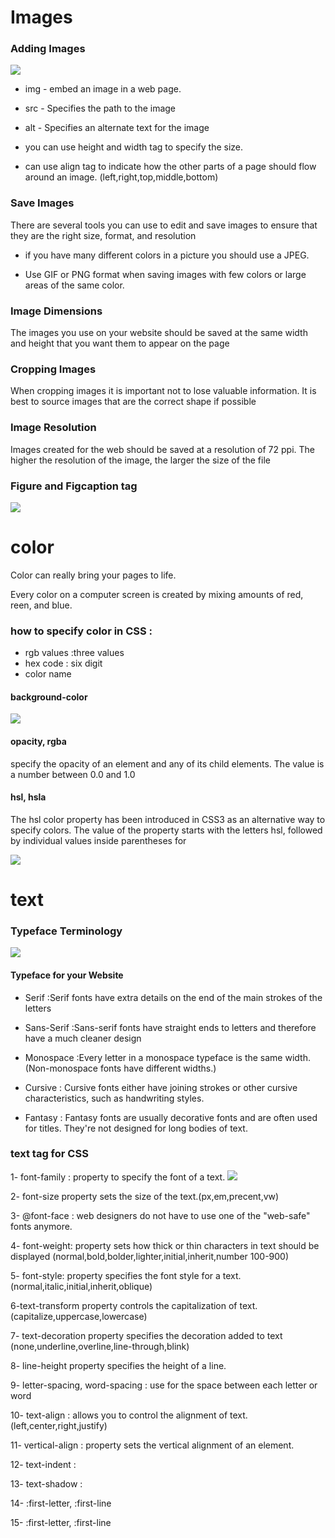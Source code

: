 # Images
### Adding Images
<img src = 'http://www.easytolearning.com/webroot/ck_files/files/html-image-tag.png'>

* img - embed an image in a web page.
* src - Specifies the path to the image
* alt - Specifies an alternate text for the image

* you can use height and width tag to specify the size.
* can use align tag to indicate how the other parts of a page should flow around an image. (left,right,top,middle,bottom)

### Save Images
There are several tools you can use to edit and save images to ensure that they are the right size, format, and resolution

* if you have many different colors in a picture you should use a JPEG. 

* Use GIF or PNG format when saving images with few colors or large areas of the same color.

### Image Dimensions
The images you use on your website should be saved at the same width and height that you want them to appear on the page

### Cropping Images
When cropping images it is important not to lose valuable information. It is best to source images that are the correct shape if possible

### Image Resolution
Images created for the web should be saved at a resolution of 72 ppi. The higher the resolution of the image, the larger the size of the file

### Figure and Figcaption tag
<img src='https://imgs.developpaper.com/imgs/2018910155408879.png'>




# color
Color can really bring your pages to life.


Every color on a computer screen is created by mixing amounts of red, 
reen, and blue.
### how to specify color in CSS :
* rgb values :three values
* hex code : six digit
* color name 

#### background-color

<img src = 'https://3rabon.com/wp-content/uploads/2018/03/contrast.png'>


#### opacity, rgba
specify the opacity of an element and any of its child elements. The value is a number between 0.0 and 1.0


#### hsl, hsla
The hsl color property has been introduced in CSS3 as an alternative way to specify colors. The value of the property starts with the letters hsl, followed by individual values inside parentheses for


<img src='https://i2.wp.com/www.techgrapple.com/online-tools/wp-content/uploads/2020/09/color-picker.jpg?fit=500,313u0026ssl=1'>

# text
### Typeface Terminology

<img src ='https://learn.g2.com/hs-fs/hubfs/typographic%20anatomy.png?width=600&name=typographic%20anatomy.png'>

#### Typeface for your Website
* Serif :Serif fonts have extra details on the end of the main strokes of the letters
* Sans-Serif :Sans-serif fonts have straight ends to letters and therefore have a much cleaner design
* Monospace :Every letter in a monospace typeface is the same width. (Non-monospace fonts have different widths.)

* Cursive : Cursive fonts either have joining strokes or other cursive characteristics, such as handwriting styles.

* Fantasy : Fantasy fonts are usually decorative fonts and are often used for titles. They're not designed for long bodies of text.

### text tag for CSS
1- font-family : property to specify the font of a text.
<img src='http://webdesignerwall.com/wp-content/uploads/2011/07/fallback-fonts.png'>

2- font-size property sets the size of the text.(px,em,precent,vw)

3- @font-face : web designers do not have to use one of the "web-safe" fonts anymore.

4- font-weight: property sets how thick or thin characters in text should be displayed (normal,bold,bolder,lighter,initial,inherit,number 100-900)

5- font-style: property specifies the font style for a text.(normal,italic,initial,inherit,oblique)

6-text-transform property controls the capitalization of text.(capitalize,uppercase,lowercase)

7- text-decoration property specifies the decoration added to text (none,underline,overline,line-through,blink)

8- line-height property specifies the height of a line.

9- letter-spacing, word-spacing : use for the space
between each letter or word

10- text-align : allows you to control the alignment of text. (left,center,right,justify)

11- vertical-align : property sets the vertical alignment of an element.

12- text-indent :

13- text-shadow :

14- :first-letter, :first-line

15- :first-letter, :first-line


